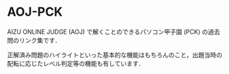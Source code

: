 # AOJ-PCK

AIZU ONLINE JUDGE (AOJ) で解くことのできるパソコン甲子園 (PCK) の過去問のリンク集です．

正解済み問題のハイライトといった基本的な機能はもちろんのこと，出題当時の配転に応じたレベル判定等の機能も有しています．
